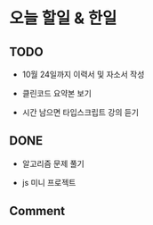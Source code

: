 # 오늘 할일 & 한일

## TODO

- 10월 24일까지 이력서 및 자소서 작성

- 클린코드 요약본 보기

- 시간 남으면 타입스크립트 강의 듣기

## DONE

- 알고리즘 문제 풀기

- js 미니 프로젝트

## Comment

